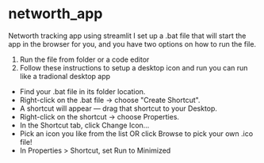 # networth_app
Networth tracking app using streamlit
I set up a .bat file that will start the app in the browser for you, and you have two options on how to run the file.
1. Run the file from folder or a code editor
2. Follow these instructions to setup a desktop icon and run you can run like a tradional desktop app
- Find your .bat file in its folder location.
- Right-click on the .bat file → choose "Create Shortcut".
- A shortcut will appear — drag that shortcut to your Desktop.
- Right-click on the shortcut → choose Properties.
- In the Shortcut tab, click Change Icon...
- Pick an icon you like from the list OR click Browse to pick your own .ico file!
- In Properties > Shortcut, set Run to Minimized